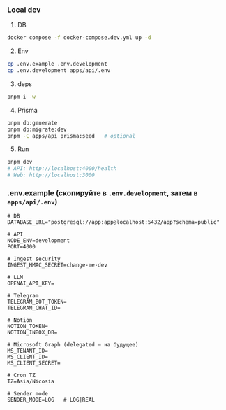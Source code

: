 ### Local dev

1. DB

```bash
docker compose -f docker-compose.dev.yml up -d
```

2. Env

```bash
cp .env.example .env.development
cp .env.development apps/api/.env
```

3. deps

```bash
pnpm i -w
```

4. Prisma

```bash
pnpm db:generate
pnpm db:migrate:dev
pnpm -C apps/api prisma:seed   # optional
```

5. Run

```bash
pnpm dev
# API: http://localhost:4000/health
# Web: http://localhost:3000
```

### .env.example (скопируйте в `.env.development`, затем в `apps/api/.env`)

```
# DB
DATABASE_URL="postgresql://app:app@localhost:5432/app?schema=public"

# API
NODE_ENV=development
PORT=4000

# Ingest security
INGEST_HMAC_SECRET=change-me-dev

# LLM
OPENAI_API_KEY=

# Telegram
TELEGRAM_BOT_TOKEN=
TELEGRAM_CHAT_ID=

# Notion
NOTION_TOKEN=
NOTION_INBOX_DB=

# Microsoft Graph (delegated — на будущее)
MS_TENANT_ID=
MS_CLIENT_ID=
MS_CLIENT_SECRET=

# Cron TZ
TZ=Asia/Nicosia

# Sender mode
SENDER_MODE=LOG   # LOG|REAL
```
